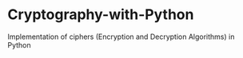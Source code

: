 # Cryptography-with-Python
Implementation of ciphers (Encryption and Decryption Algorithms) in Python
